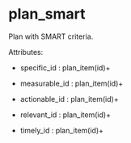 # plan_smart

Plan with SMART criteria.

Attributes:

* specific_id : plan_item(id)+

* measurable_id : plan_item(id)+

* actionable_id : plan_item(id)+

* relevant_id : plan_item(id)+

* timely_id : plan_item(id)+
  
